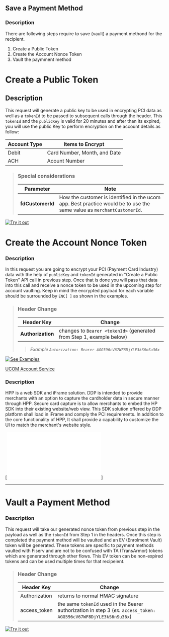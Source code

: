 ## Save a Payment Method

### Description

There are following steps require to save (vault) a payment methond for the recipient.

 1. Create a Public Token
 2. Create the Account Nonce Token
 3. Vault the paymment method


# Create a Public Token

## Description
This request will generate a public key to be used in encrypting PCI data as well as a `tokenId` to be passed to subsequent calls through the header. This `tokenId` and the `publicKey` is valid for 20 minutes and after than its expired, you will use the public Key to perform encryption  on the account details as follow:

| Account Type | Items to Encrypt             |
| ------------ | ---------------------------- |
| Debit        | Card Number, Month, and Date |
| ACH          | Acount Number                |

<!-- theme: success -->
>### Special considerations
>| Parameter               | Note                                                                                                                                                                                   |
>| ----------------------- | -------------------------------------------------------------------------------------------------------------------------------------------------------------------------------------- | 
>| **fdCustomerId**       | How the customer is identified in the ucom app. Best practice would be to use the same value as `merchantCustomerId`.                                                                 |


<!-- TODO: Needs correct link to Get Encryption Key API -->
[![Try it out](../../../../assets/images/button.png)](../api/?type=post&path=/ddp/v1/recipients)



# Create the Account Nonce Token

<!--
type: tab
titles: API, Hosted 
-->

### Description
In this request you are going to encrypt your PCI (Payment Card Industry) data with the help of `publicKey` and `tokenId` generated in "Create a Public Token" API call in previous step. Once that is done you will pass that data into this call and receive a nonce token to be used in the upcoming step for account vaulting. Keep in mind the encrypted payload for each variable should be surrounded by `ENC[ ]` as shown in the examples.

<!-- theme: failure -->
>### **Header Change**
>| Header Key | Change |
>| ---------- | ------ |
>| **Authorization** |  changes to `Bearer <tokenId>` (generated from Step 1, example below) |
>
><!-- theme: success-->
>> *Example `Autorization: Bearer AGG596cV67WF8DjYLE3kS6nSu36x`*

[![See Examples](../../../../assets/images/button.png)](/product/UniversalCommerce/api/?type=get&path=/v1/account-tokens/{nonceTokenId}&branch=develop&version=1.0.0)


[UCOM Account Service](/product/UniversalCommerce/api/?type=get&path=/v1/account-tokens/{nonceTokenId}&branch=develop&version=1.0.0)

<!--
type: tab
-->

### Description

HPP is a web SDK and iFrame solution. DDP is intended to provide merchants with an option to capture the cardholder data in secure manner through HPP. Secure card capture is to allow merchants to embed the HP SDK into their existing website/web view. This SDK solution offered by DDP platform shall load in iFrame and comply the PCI requirements. In addition to the core functionality of HPP, It shall provide a capability to customize the UI to match the merchant's website style.

[![Guide](../../../../assets/uCom_HostedPages2_Integration_Guide.pdf)]

<!-- type: tab-end -->

---

# Vault a Payment Method

### Description

This request will take our generated nonce token from previous step in the payload as well as the `tokenId` from Step 1 in the headers. Once this step is completed the payment method will be vaulted and an EV (Enrolment Vault) token will be generated. These tokens are specific to payment methods vaulted with Fiserv and are not to be confused with TA (TransArmor) tokens which are generated through other flows. This EV token can be non-expired tokens and can be used multiple times for that recipeient.

<!-- theme: failure -->
>### **Header Change**
>| Header Key | Change |
>| ---------- | ------ |
>| Authorization | returns to normal HMAC signature |
>| access_token  | the same `tokenId` used in the Bearer authorization in step 3 (*ex.* `access_token: AGG596cV67WF8DjYLE3kS6nSu36x`) |
><!-- TODO: ADD EXAMPLES HERE-->

[![Try it out](../../../../assets/images/button.png)](../api/?type=post&path=/ddp/v1/recipients)